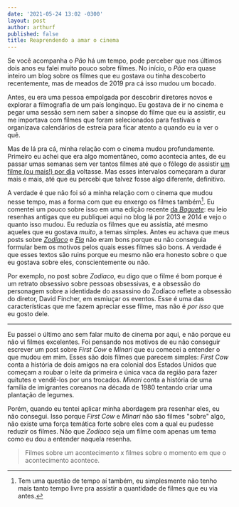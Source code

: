 ```yaml
---
date: '2021-05-24 13:02 -0300'
layout: post
author: arthurf
published: false
title: Reaprendendo a amar o cinema
---
```

Se você acompanha o *Pão* há um tempo, pode perceber que nos últimos dois anos eu falei muito pouco sobre filmes. No início, o *Pão* era quase inteiro um blog sobre os filmes que eu gostava ou tinha descoberto recentemente, mas de meados de 2019 pra cá isso mudou um bocado.

Antes, eu era uma pessoa empolgada por descobrir diretores novos e explorar a filmografia de um país longínquo. Eu gostava de ir no cinema e pegar uma sessão sem nem saber a sinopse do filme que eu ia assistir, eu me importava com filmes que foram selecionados para festivais e organizava calendários de estreia para ficar atento a quando eu ia ver o quê.

Mas de lá pra cá, minha relação com o cinema mudou profundamente. Primeiro eu achei que era algo momentâneo, como acontecia antes, de eu passar umas semanas sem ver tantos filmes até que o fôlego de assistir [um filme (ou mais!) por dia](https://umfilmeumdia.wordpress.com/) voltasse. Mas esses intervalos começaram a durar mais e mais, até que eu percebi que talvez fosse algo diferente, definitivo.

A verdade é que não foi só a minha relação com o cinema que mudou nesse tempo, mas  a forma com que eu enxergo os filmes também[^1]. Eu comentei um pouco sobre isso em uma edição recente [da *Baguete*](https://www.getrevue.co/profile/paomortadela/issues/a-perenidade-da-internet-566920): eu leio resenhas antigas que eu publiquei aqui no blog lá por 2013 e 2014 e vejo o quanto isso mudou. Eu reduzia os filmes que eu assistia, até mesmo aqueles que eu gostava *muito*, a temas simples. Antes eu achava que meus posts sobre [*Zodíaco*]() e [*Ela*]() não eram bons porque eu não conseguia formular bem os motivos pelos quais esses filmes são bons. A verdade é que esses textos são ruins porque eu mesmo não era honesto sobre o que eu gostava sobre eles, conscientemente ou não.

Por exemplo, no post sobre *Zodíaco*, eu digo que o filme é bom porque é um retrato obsessivo sobre pessoas obsessivas, e a obsessão do personagem sobre a identidade do assassino do Zodíaco reflete a obsessão do diretor, David Fincher, em esmiuçar os eventos. Esse é uma das características que me fazem apreciar esse filme, mas não é *por isso* que eu gosto dele.

***

Eu passei o último ano sem falar muito de cinema por aqui, e não porque eu não vi filmes excelentes. Foi pensando nos motivos de eu não conseguir escrever um post sobre *First Cow* e *Minari* que eu comecei a entender o que mudou em mim. Esses são dois filmes que parecem simples: *First Cow* conta a história de dois amigos na era colonial dos Estados Unidos que começam a roubar o leite da primeira e única vaca da região para fazer quitutes e vendê-los por uns trocados. *Minari* conta a história de uma família de imigrantes coreanos na década de 1980 tentando criar uma plantação de legumes.

Porém, quando eu tentei aplicar minha abordagem pra resenhar eles, eu não consegui. Isso porque *First Cow* e *Minari* não são filmes "sobre" algo, não existe uma força temática forte sobre eles com a qual eu pudesse reduzir os filmes. Não que *Zodíaco* seja um filme com apenas um tema como eu dou a entender naquela resenha.

> Filmes sobre um acontecimento x filmes sobre o momento em que o acontecimento acontece.

[^1]: Tem uma questão de tempo aí também, eu simplesmente não tenho mais tanto tempo livre pra assistir a quantidade de filmes que eu via antes.